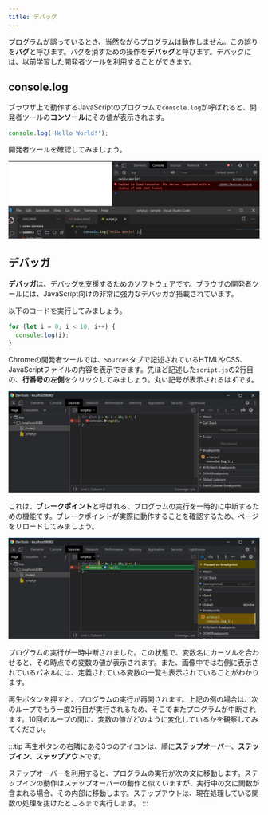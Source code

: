 ```yaml
---
title: デバッグ
---
```


プログラムが誤っているとき、当然ながらプログラムは動作しません。この誤りを**バグ**と呼びます。バグを消すための操作を**デバッグ**と呼びます。デバッグには、以前学習した開発者ツールを利用することができます。

## console.log

ブラウザ上で動作するJavaScriptのプログラムで`console.log`が呼ばれると、開発者ツールの**コンソール**にその値が表示されます。

```js
console.log('Hello World!');
```

開発者ツールを確認してみましょう。

![コンソールに表示されたHello World](10/console.png)

## デバッガ

**デバッガ**は、デバッグを支援するためのソフトウェアです。ブラウザの開発者ツールには、JavaScript向けの非常に強力なデバッガが搭載されています。

以下のコードを実行してみましょう。

```js title="script.js"
for (let i = 0; i < 10; i++) {
  console.log(i);
}
```

Chromeの開発者ツールでは、`Sources`タブで記述されているHTMLやCSS、JavaScriptファイルの内容を表示できます。先ほど記述した`script.js`の2行目の、**行番号の左側**をクリックしてみましょう。丸い記号が表示されるはずです。

![ブレークポイントの設置](10/set-breakpoint.png)

これは、**ブレークポイント**と呼ばれる、プログラムの実行を一時的に中断するための機能です。ブレークポイントが実際に動作することを確認するため、ページをリロードしてみましょう。

![変数の値の表示](10/inspect-variables.png)

プログラムの実行が一時中断されました。この状態で、変数名にカーソルを合わせると、その時点での変数の値が表示されます。また、画像中では右側に表示されているパネルには、定義されている変数の一覧も表示されていることがわかります。

再生ボタンを押すと、プログラムの実行が再開されます。上記の例の場合は、次のループでもう一度2行目が実行されるため、そこでまたプログラムが中断されます。10回のループの間に、変数の値がどのように変化しているかを観察してみてください。

:::tip
再生ボタンの右隣にある3つのアイコンは、順に**ステップオーバー**、**ステップイン**、**ステップアウト**です。

ステップオーバーを利用すると、プログラムの実行が次の文に移動します。ステップインの動作はステップオーバーの動作と似ていますが、実行中の文に関数が含まれる場合、その内部に移動します。ステップアウトは、現在処理している関数の処理を抜けたところまで実行します。
:::
